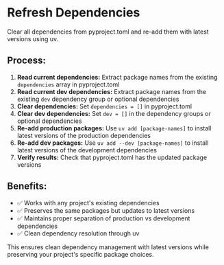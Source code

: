 # Refresh Dependencies

Clear all dependencies from pyproject.toml and re-add them with latest versions using uv.

## Process:
1. **Read current dependencies:** Extract package names from the existing `dependencies` array in pyproject.toml
2. **Read current dev dependencies:** Extract package names from the existing `dev` dependency group or optional dependencies  
3. **Clear dependencies:** Set `dependencies = []` in pyproject.toml
4. **Clear dev dependencies:** Set `dev = []` in the dependency groups or optional dependencies
5. **Re-add production packages:** Use `uv add [package-names]` to install latest versions of the production dependencies
6. **Re-add dev packages:** Use `uv add --dev [package-names]` to install latest versions of the development dependencies
7. **Verify results:** Check that pyproject.toml has the updated package versions

## Benefits:
- ✅ Works with any project's existing dependencies
- ✅ Preserves the same packages but updates to latest versions
- ✅ Maintains proper separation of production vs development dependencies
- ✅ Clean dependency resolution through uv

This ensures clean dependency management with latest versions while preserving your project's specific package choices.
